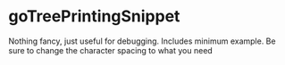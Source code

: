 ﻿# goTreePrintingSnippet


Nothing fancy, just useful for debugging. Includes minimum example. Be sure to change the character spacing to what you need
